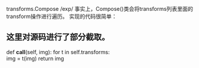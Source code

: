 transforms.Compose/exp/事实上，Compose()类会将transforms列表里面的transform操作进行遍历。实现的代码很简单：## 这里对源码进行了部分截取。def __call__(self, img):    for t in self.transforms:           img = t(img)    return img